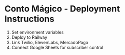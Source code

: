 # Conto Mágico - Deployment Instructions

1. Set environment variables
2. Deploy to Railway
3. Link Twilio, ElevenLabs, MercadoPago
4. Connect Google Sheets for subscriber control